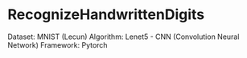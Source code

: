 # RecognizeHandwrittenDigits

Dataset: MNIST (Lecun)
Algorithm: Lenet5 - CNN (Convolution Neural Network)
Framework: Pytorch
